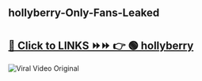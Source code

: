 
 ## hollyberry-Only-Fans-Leaked

# <h2><a href="https://clipsfans.com/hollyberry&ref=git">🔗 Click to LINKS ⏩⏩ 👉 🟢 hollyberry </a></h2>

<a href="https://clipsfans.com/hollyberry&ref=git" rel="nofollow" data-target="animated-image.originalLink"><img src="https://i.ibb.co.com/xMMVF88/686577567.gif" alt="Viral Video Original" style="max-width: 100%; display: inline-block;" data-target="animated-image.originalImage"></a>
